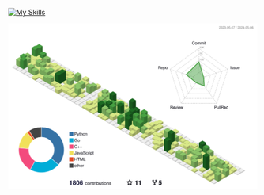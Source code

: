 [![My Skills](https://skillicons.dev/icons?i=py,django,fastapi,celery,nestjs,flutter,express,react,prisma,ts,go)](https://www.linkedin.com/in/leonardo-freitas-070298110/)


![](./profile-3d-contrib/profile-green-animate.svg)
